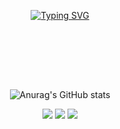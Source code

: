 <div id="title" align=center>

<br><br>  <!-- 增加两个换行 -->

[![Typing SVG](https://readme-typing-svg.herokuapp.com?font=Orbitron&weight=700&size=45&pause=1000&center=true&vCenter=true&width=435&lines=LucasGuake)](https://github.com/LucasGuake)

<br><br>  <!-- 增加两个换行 -->

<br><br>  <!-- 增加两个换行 -->

![Anurag's GitHub stats](https://github-readme-stats.vercel.app/api?username=LucasGuake&show_icons=true&theme=tokyonight)


![](https://img.shields.io/badge/%E6%AD%A3%E5%9C%A8%E5%AD%A6%E4%B9%A0-C%E8%AF%AD%E8%A8%80-yellow)
![](https://img.shields.io/badge/%E5%96%9C%E6%AC%A2-%E7%BC%96%E7%A8%8B-red)
![](https://img.shields.io/badge/%E7%88%B1%E5%A5%BD-%E7%BD%91%E7%BB%9C%E7%9B%B8%E5%85%B3-green)


</div>
